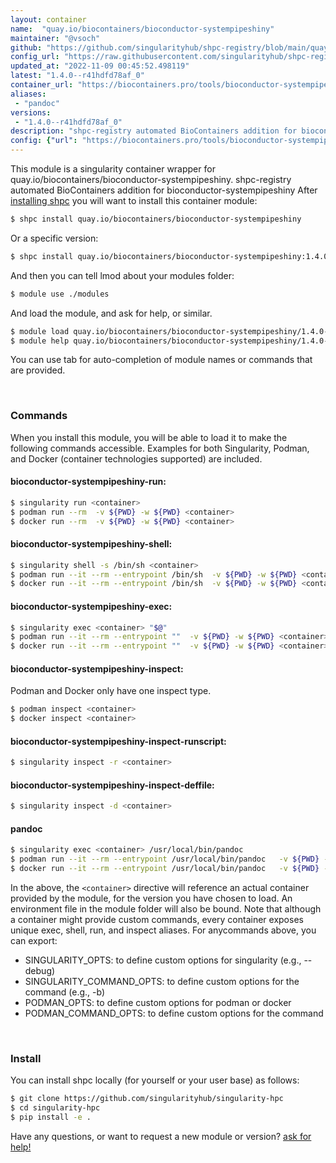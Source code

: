 ```yaml
---
layout: container
name:  "quay.io/biocontainers/bioconductor-systempipeshiny"
maintainer: "@vsoch"
github: "https://github.com/singularityhub/shpc-registry/blob/main/quay.io/biocontainers/bioconductor-systempipeshiny/container.yaml"
config_url: "https://raw.githubusercontent.com/singularityhub/shpc-registry/main/quay.io/biocontainers/bioconductor-systempipeshiny/container.yaml"
updated_at: "2022-11-09 00:45:52.498119"
latest: "1.4.0--r41hdfd78af_0"
container_url: "https://biocontainers.pro/tools/bioconductor-systempipeshiny"
aliases:
 - "pandoc"
versions:
 - "1.4.0--r41hdfd78af_0"
description: "shpc-registry automated BioContainers addition for bioconductor-systempipeshiny"
config: {"url": "https://biocontainers.pro/tools/bioconductor-systempipeshiny", "maintainer": "@vsoch", "description": "shpc-registry automated BioContainers addition for bioconductor-systempipeshiny", "latest": {"1.4.0--r41hdfd78af_0": "sha256:2a8c4f17594b3d5d30993d4f26135613c7946609fefbaff128ede574211ea202"}, "tags": {"1.4.0--r41hdfd78af_0": "sha256:2a8c4f17594b3d5d30993d4f26135613c7946609fefbaff128ede574211ea202"}, "docker": "quay.io/biocontainers/bioconductor-systempipeshiny", "aliases": {"pandoc": "/usr/local/bin/pandoc"}}
---
```


This module is a singularity container wrapper for quay.io/biocontainers/bioconductor-systempipeshiny.
shpc-registry automated BioContainers addition for bioconductor-systempipeshiny
After [installing shpc](#install) you will want to install this container module:


```bash
$ shpc install quay.io/biocontainers/bioconductor-systempipeshiny
```

Or a specific version:

```bash
$ shpc install quay.io/biocontainers/bioconductor-systempipeshiny:1.4.0--r41hdfd78af_0
```

And then you can tell lmod about your modules folder:

```bash
$ module use ./modules
```

And load the module, and ask for help, or similar.

```bash
$ module load quay.io/biocontainers/bioconductor-systempipeshiny/1.4.0--r41hdfd78af_0
$ module help quay.io/biocontainers/bioconductor-systempipeshiny/1.4.0--r41hdfd78af_0
```

You can use tab for auto-completion of module names or commands that are provided.

<br>

### Commands

When you install this module, you will be able to load it to make the following commands accessible.
Examples for both Singularity, Podman, and Docker (container technologies supported) are included.

#### bioconductor-systempipeshiny-run:

```bash
$ singularity run <container>
$ podman run --rm  -v ${PWD} -w ${PWD} <container>
$ docker run --rm  -v ${PWD} -w ${PWD} <container>
```

#### bioconductor-systempipeshiny-shell:

```bash
$ singularity shell -s /bin/sh <container>
$ podman run --it --rm --entrypoint /bin/sh  -v ${PWD} -w ${PWD} <container>
$ docker run --it --rm --entrypoint /bin/sh  -v ${PWD} -w ${PWD} <container>
```

#### bioconductor-systempipeshiny-exec:

```bash
$ singularity exec <container> "$@"
$ podman run --it --rm --entrypoint ""  -v ${PWD} -w ${PWD} <container> "$@"
$ docker run --it --rm --entrypoint ""  -v ${PWD} -w ${PWD} <container> "$@"
```

#### bioconductor-systempipeshiny-inspect:

Podman and Docker only have one inspect type.

```bash
$ podman inspect <container>
$ docker inspect <container>
```

#### bioconductor-systempipeshiny-inspect-runscript:

```bash
$ singularity inspect -r <container>
```

#### bioconductor-systempipeshiny-inspect-deffile:

```bash
$ singularity inspect -d <container>
```


#### pandoc

```bash
$ singularity exec <container> /usr/local/bin/pandoc
$ podman run --it --rm --entrypoint /usr/local/bin/pandoc   -v ${PWD} -w ${PWD} <container> -c " $@"
$ docker run --it --rm --entrypoint /usr/local/bin/pandoc   -v ${PWD} -w ${PWD} <container> -c " $@"
```



In the above, the `<container>` directive will reference an actual container provided
by the module, for the version you have chosen to load. An environment file in the
module folder will also be bound. Note that although a container
might provide custom commands, every container exposes unique exec, shell, run, and
inspect aliases. For anycommands above, you can export:

 - SINGULARITY_OPTS: to define custom options for singularity (e.g., --debug)
 - SINGULARITY_COMMAND_OPTS: to define custom options for the command (e.g., -b)
 - PODMAN_OPTS: to define custom options for podman or docker
 - PODMAN_COMMAND_OPTS: to define custom options for the command

<br>

### Install

You can install shpc locally (for yourself or your user base) as follows:

```bash
$ git clone https://github.com/singularityhub/singularity-hpc
$ cd singularity-hpc
$ pip install -e .
```

Have any questions, or want to request a new module or version? [ask for help!](https://github.com/singularityhub/singularity-hpc/issues)